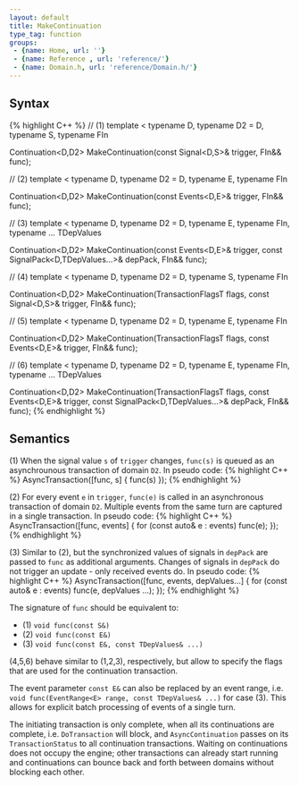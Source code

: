 ```yaml
---
layout: default
title: MakeContinuation
type_tag: function
groups: 
 - {name: Home, url: ''}
 - {name: Reference , url: 'reference/'}
 - {name: Domain.h, url: 'reference/Domain.h/'}
---
```

## Syntax
{% highlight C++ %}
// (1)
template
<
    typename D,
    typename D2 = D,
    typename S,
    typename FIn
>
Continuation<D,D2> MakeContinuation(const Signal<D,S>& trigger, FIn&& func);

// (2)
template
<
    typename D,
    typename D2 = D,
    typename E,
    typename FIn
>
Continuation<D,D2> MakeContinuation(const Events<D,E>& trigger, FIn&& func);

// (3)
template
<
    typename D,
    typename D2 = D,
    typename E,
    typename FIn,
    typename ... TDepValues
>
Continuation<D,D2>
    MakeContinuation(const Events<D,E>& trigger,
                     const SignalPack<D,TDepValues...>& depPack, FIn&& func);

// (4)
template
<
    typename D,
    typename D2 = D,
    typename S,
    typename FIn
>
Continuation<D,D2> MakeContinuation(TransactionFlagsT flags, const Signal<D,S>& trigger, FIn&& func);

// (5)
template
<
    typename D,
    typename D2 = D,
    typename E,
    typename FIn
>
Continuation<D,D2> MakeContinuation(TransactionFlagsT flags, const Events<D,E>& trigger, FIn&& func);

// (6)
template
<
    typename D,
    typename D2 = D,
    typename E,
    typename FIn,
    typename ... TDepValues
>
Continuation<D,D2>
    MakeContinuation(TransactionFlagsT flags, const Events<D,E>& trigger,
                     const SignalPack<D,TDepValues...>& depPack, FIn&& func);
{% endhighlight %}

## Semantics
(1) When the signal value `s` of `trigger` changes, `func(s)` is queued as an asynchrounous transaction of domain `D2`.
In pseudo code:
{% highlight C++ %}
AsyncTransaction<D2>([func, s] {
    func(s)
});
{% endhighlight %}

(2) For every event `e` in `trigger`, `func(e)` is called in an asynchronous transaction of domain `D2`.
Multiple events from the same turn are captured in a single transaction.
In pseudo code:
{% highlight C++ %}
AsyncTransaction<D2>([func, events] {
    for (const auto& e : events)
        func(e);
});
{% endhighlight %}

(3) Similar to (2), but the synchronized values of signals in `depPack` are passed to `func` as additional arguments.
Changes of signals in `depPack` do not trigger an update - only received events do.
In pseudo code:
{% highlight C++ %}
AsyncTransaction<D2>([func, events, depValues...] {
    for (const auto& e : events)
        func(e, depValues ...);
});
{% endhighlight %}

The signature of `func` should be equivalent to:

* (1) `void func(const S&)`
* (2) `void func(const E&)`
* (3) `void func(const E&, const TDepValues& ...)`

(4,5,6) behave similar to (1,2,3), respectively, but allow to specify the flags that are used for the continuation transaction.

The event parameter `const E&` can also be replaced by an event range, i.e. `void func(EventRange<E> range, const TDepValues& ...)` for case (3).
This allows for explicit batch processing of events of a single turn.

The initiating transaction is only complete, when all its continuations are complete, i.e. `DoTransaction` will block, and `AsyncContinuation` passes on its `TransactionStatus` to all continuation transactions.
Waiting on continuations does not occupy the engine; other transactions can already start running and continuations can bounce back and forth between domains without blocking each other.